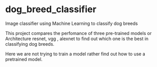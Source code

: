 # dog_breed_classifier
Image classifier using Machine Learning to classify dog breeds

This project compares the perfomance of three pre-trained models or Architecture resnet, vgg , alexnet to find out which one is the best in classifying dog breeds.

Here we are not trying to train a model rather find out how to use a pretrained model. 